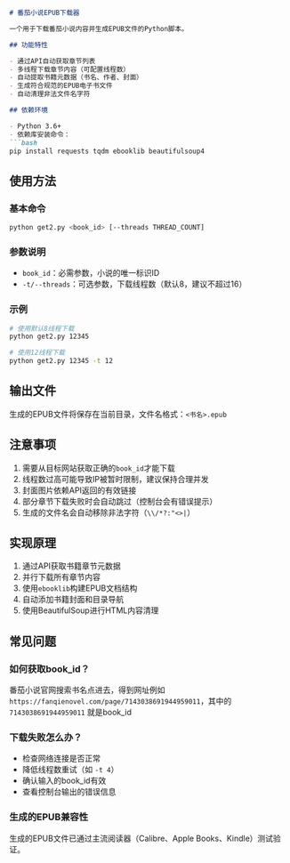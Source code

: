 ```markdown
# 番茄小说EPUB下载器

一个用于下载番茄小说内容并生成EPUB文件的Python脚本。

## 功能特性

- 通过API自动获取章节列表
- 多线程下载章节内容（可配置线程数）
- 自动提取书籍元数据（书名、作者、封面）
- 生成符合规范的EPUB电子书文件
- 自动清理非法文件名字符

## 依赖环境

- Python 3.6+
- 依赖库安装命令：
```bash
pip install requests tqdm ebooklib beautifulsoup4
```

## 使用方法

### 基本命令
```bash
python get2.py <book_id> [--threads THREAD_COUNT]
```

### 参数说明
- `book_id`：必需参数，小说的唯一标识ID
- `-t/--threads`：可选参数，下载线程数（默认8，建议不超过16）

### 示例
```bash
# 使用默认8线程下载
python get2.py 12345

# 使用12线程下载
python get2.py 12345 -t 12
```

## 输出文件

生成的EPUB文件将保存在当前目录，文件名格式：`<书名>.epub`

## 注意事项

1. 需要从目标网站获取正确的`book_id`才能下载
2. 线程数过高可能导致IP被暂时限制，建议保持合理并发
3. 封面图片依赖API返回的有效链接
4. 部分章节下载失败时会自动跳过（控制台会有错误提示）
5. 生成的文件名会自动移除非法字符（`\\/*?:"<>|`）

## 实现原理

1. 通过API获取书籍章节元数据
2. 并行下载所有章节内容
3. 使用`ebooklib`构建EPUB文档结构
4. 自动添加书籍封面和目录导航
5. 使用BeautifulSoup进行HTML内容清理

## 常见问题

### 如何获取book_id？
番茄小说官网搜索书名点进去，得到网址例如`https://fanqienovel.com/page/7143038691944959011`，其中的`7143038691944959011` 就是book_id

### 下载失败怎么办？
- 检查网络连接是否正常
- 降低线程数重试（如 `-t 4`）
- 确认输入的book_id有效
- 查看控制台输出的错误信息

### 生成的EPUB兼容性
生成的EPUB文件已通过主流阅读器（Calibre、Apple Books、Kindle）测试验证。
